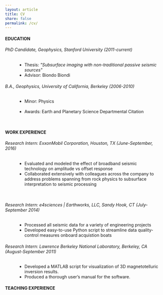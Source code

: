 ```yaml
---
layout: article
title: CV
share: false
permalink: /cv/
---
```


<html>
<body>
<h4 class="fn">EDUCATION</h4>
<p>
<h6>PhD Candidate, Geophysics, Stanford University (2011-current)</h6>
<p>
<dd>
<ul>
<li>Thesis: <em>"Subsurface imaging with non-traditional passive seismic sources"</em></li>
<li>Advisor: Biondo Biondi</li>
</ul>
</dd>
<p>
<h6>B.A., Geophysics, University of California, Berkeley (2006-2010)</h6>
<p>
<dd>
<ul>
<li>Minor: Physics</li>
<br>
<li>Awards: Earth and Planetary Science Departmental Citation</li>
</ul>
</dd>
<br>
<h4>WORK EXPERIENCE</h4>
<p>
<h6>Research Intern: ExxonMobil Corporation, Houston, TX (June-September, 2016)</h6>
<dd>
<ul>
<li>Evaluated and modeled the effect of broadband seismic technology on amplitude vs 
offset response </li>
<li>Collaborated extensively with colleagues across the company to 
address problems spanning from rock physics to subsurface interpretation to 
seismic processing</li>
<ul>
</dd>
<br>
<h6>Research Intern: e4sciences | Earthworks, LLC, Sandy Hook, CT (July-September 2014)</h6>
<dd>
<ul>
<li>Processed all seismic data for a variety of engineering projects</li>
<li> Developed easy-to-use Python script to streamline data quality-control measures onboard acquistion boats</li>
</ul>
</dd>
<h6>Research Intern: Lawrence Berkeley National Laboratory, Berkeley, CA (August-September 2011)</h6>
<dd>
<ul>
<li>Developed a MATLAB script for visualization of 3D magnetotelluric inversion results.</li>
<li> Produced a thorough user’s manual for the software.</ul>
</ul>
</dd>
<h4>TEACHING EXPERIENCE</h4>
<p>
</html>
